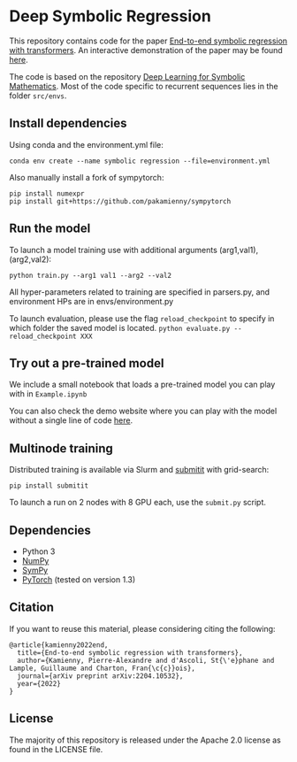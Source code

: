 # Deep Symbolic Regression

This repository contains code for the paper [End-to-end symbolic regression with transformers](https://arxiv.org/abs/2204.10532).
An interactive demonstration of the paper may be found [here](https://symbolicregression.metademolab.com/).

The code is based on the repository [Deep Learning for Symbolic Mathematics](https://github.com/facebookresearch/SymbolicMathematics).
Most of the code specific to recurrent sequences lies in the folder ```src/envs```.

## Install dependencies 
Using conda and the environment.yml file:

```conda env create --name symbolic regression --file=environment.yml```

Also manually install a fork of sympytorch:

```
pip install numexpr
pip install git+https://github.com/pakamienny/sympytorch
```


## Run the model

To launch a model training use with additional arguments (arg1,val1), (arg2,val2):

```python train.py --arg1 val1 --arg2 --val2```

All hyper-parameters related to training are specified in parsers.py, and environment HPs are in envs/environment.py

To launch evaluation, please use the flag ```reload_checkpoint``` to specify in which folder the saved model is located.
```python evaluate.py --reload_checkpoint XXX```

## Try out a pre-trained model

We include a small notebook that loads a pre-trained model you can play with in ```Example.ipynb```

You can also check the demo website where you can play with the model without a single line of code [here](https://symbolicregression.metademolab.com/).

## Multinode training

Distributed training is available via Slurm and [submitit](https://github.com/facebookincubator/submitit) with grid-search:
```
pip install submitit
```

To launch a run on 2 nodes with 8 GPU each, use the ```submit.py``` script.

## Dependencies

- Python 3
- [NumPy](http://www.numpy.org/)
- [SymPy](https://www.sympy.org/)
- [PyTorch](http://pytorch.org/) (tested on version 1.3)

## Citation

If you want to reuse this material, please considering citing the following:
```
@article{kamienny2022end,
  title={End-to-end symbolic regression with transformers},
  author={Kamienny, Pierre-Alexandre and d'Ascoli, St{\'e}phane and Lample, Guillaume and Charton, Fran{\c{c}}ois},
  journal={arXiv preprint arXiv:2204.10532},
  year={2022}
}
```

## License

The majority of this repository is released under the Apache 2.0 license as found in the LICENSE file.
